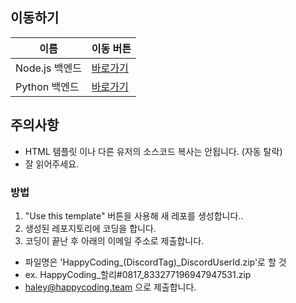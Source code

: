 ## 이동하기
이름 | 이동 버튼
------------ | -------------
Node.js 백엔드 | [바로가기](Node.md)
Python 백엔드 | [바로가기](Python.md)

## 주의사항
* HTML 템플릿 이나 다른 유저의 소스코드 복사는 안됩니다. (자동 탈락)
* 잘 읽어주세요.

### 방법

 1. "Use this template" 버튼을 사용해 새 레포를 생성합니다..
 2. 생성된 레포지토리에 코딩을 합니다.
 3. 코딩이 끝난 후 아래의 이메일 주소로 제출합니다.
 * 파일명은 'HappyCoding_(DiscordTag)_DiscordUserId.zip'로 할 것
 * ex. HappyCoding_할리#0817_833277196947947531.zip
 * haley@happycoding.team 으로 제출합니다.
